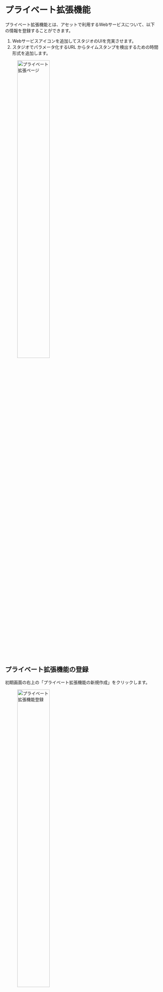 # プライベート拡張機能

プライベート拡張機能とは、アセットで利用するWebサービスについて、以下の情報を登録することができます。

1. Webサービスアイコンを追加してスタジオのUIを充実させます。
2. スタジオでパラメータ化するURL からタイムスタンプを検出するための時間形式を追加します。
<figure><img src="../../.gitbook/assets/private_extensions_jp.PNG" width="50%" alt="プライベート拡張ページ"></figure>

## プライベート拡張機能の登録

初期画面の右上の「プライベート拡張機能の新規作成」をクリックします。

<figure><img src="../../.gitbook/assets/add_a_new_private_extension_jp.PNG" width="50%" alt="プライベート拡張機能登録"></figure>

Add a new extension画面から、以下の項目を登録します。

- 名前：機能拡張を識別するための任意の名前を登録します。
- URL：対象のWebサービスのURLを登録します。
  - これは、アセットを登録する際に対象のWebサービスを識別するために利用されます。
- アイコン：対象Webサービスのアイコン画像をアップロードします。
  - アイコン画像で利用可能なフォーマットは、jpeg, png, icoが利用可能です。
- タイプ：プライベートかコミュニティを選択できます。
  - プライベートを選んだ場合、ユーザテナント内でのみ使用することができます。
  - コミュニティを選択した場合、コミュニティ拡張機能へも登録されます。これにより、同じ情報をPITWALLユーザが利用できるようになり、PITWALLコミュニティへ貢献することが可能です。プライベート機能拡張上から削除するとコミュニティ拡張機能からも削除されます。
- ブラウザの自動化：ブラウザの自動化を使用して、対象Webサービス専用のスクリーンショットフローを新規作成し、フローをテンプレート化することができます。
- 時間変換オプション：「はい」か「いいえ」を選択できます。
  - 「はい」を選択した場合、パラメータ化するURLからタイムスタンプ情報を検出するための時間形式を追加することが可能です。
  - タイムスタンプ情報は、fromとtoのタイムスタンプ形式をISO形式 または、UNIX形式から選択し、テキストボックスへ正規表現にて値を記述します。
- 削除：対象の拡張機能が不要となった場合、削除をすることが出来ます。